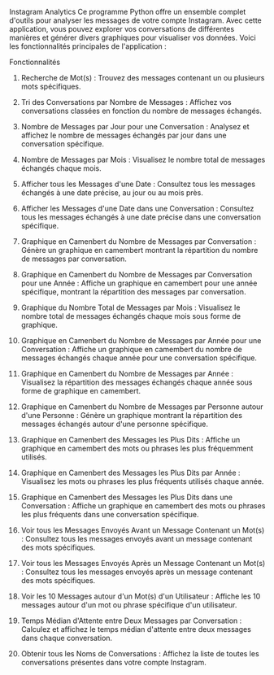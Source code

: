 Instagram Analytics
Ce programme Python offre un ensemble complet d'outils pour analyser les messages de votre compte Instagram. Avec cette application, vous pouvez explorer vos conversations de différentes manières et générer divers graphiques pour visualiser vos données. Voici les fonctionnalités principales de l'application :

Fonctionnalités

1. Recherche de Mot(s) : Trouvez des messages contenant un ou plusieurs mots spécifiques.

2. Tri des Conversations par Nombre de Messages : Affichez vos conversations classées en fonction du nombre de messages échangés.

3. Nombre de Messages par Jour pour une Conversation : Analysez et affichez le nombre de messages échangés par jour dans une conversation spécifique.

4. Nombre de Messages par Mois : Visualisez le nombre total de messages échangés chaque mois.

5. Afficher tous les Messages d'une Date : Consultez tous les messages échangés à une date précise, au jour ou au mois près.

6. Afficher les Messages d'une Date dans une Conversation : Consultez tous les messages échangés à une date précise dans une conversation spécifique.

7. Graphique en Camenbert du Nombre de Messages par Conversation : Génère un graphique en camembert montrant la répartition du nombre de messages par conversation.

8. Graphique en Camenbert du Nombre de Messages par Conversation pour une Année : Affiche un graphique en camembert pour une année spécifique, montrant la répartition des messages par conversation.

9. Graphique du Nombre Total de Messages par Mois : Visualisez le nombre total de messages échangés chaque mois sous forme de graphique.

10. Graphique en Camenbert du Nombre de Messages par Année pour une Conversation : Affiche un graphique en camembert du nombre de messages échangés chaque année pour une conversation spécifique.

11. Graphique en Camenbert du Nombre de Messages par Année : Visualisez la répartition des messages échangés chaque année sous forme de graphique en camembert.

12. Graphique en Camenbert du Nombre de Messages par Personne autour d'une Personne : Génère un graphique montrant la répartition des messages échangés autour d'une personne spécifique.

13. Graphique en Camenbert des Messages les Plus Dits : Affiche un graphique en camembert des mots ou phrases les plus fréquemment utilisés.

14. Graphique en Camenbert des Messages les Plus Dits par Année : Visualisez les mots ou phrases les plus fréquents utilisés chaque année.

15. Graphique en Camenbert des Messages les Plus Dits dans une Conversation : Affiche un graphique en camembert des mots ou phrases les plus fréquents dans une conversation spécifique.

16. Voir tous les Messages Envoyés Avant un Message Contenant un Mot(s) : Consultez tous les messages envoyés avant un message contenant des mots spécifiques.

17. Voir tous les Messages Envoyés Après un Message Contenant un Mot(s) : Consultez tous les messages envoyés après un message contenant des mots spécifiques.

18. Voir les 10 Messages autour d'un Mot(s) d'un Utilisateur : Affiche les 10 messages autour d'un mot ou phrase spécifique d'un utilisateur.

19. Temps Médian d'Attente entre Deux Messages par Conversation : Calculez et affichez le temps médian d'attente entre deux messages dans chaque conversation.

20. Obtenir tous les Noms de Conversations : Affichez la liste de toutes les conversations présentes dans votre compte Instagram.
